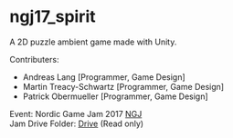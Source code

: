 # ngj17_spirit
A 2D puzzle ambient game made with Unity.  

Contributers: 
* Andreas Lang [Programmer, Game Design]
* Martin Treacy-Schwartz [Programmer, Game Design]
* Patrick Obermueller [Programmer, Game Design]  

Event: Nordic Game Jam 2017 [NGJ](https://nordicgamejam.org/)  
Jam Drive Folder: [Drive](https://drive.google.com/open?id=0BwLNptSY0yJ8c2Ntemh0VUhaVFE) (Read only)  

